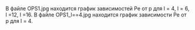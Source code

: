 В файле OPS1.jpg находится график зависимостей Pe от р для l = 4, l = 6, l =12, l =16.
В файле  OPS1_l==4.jpg находится график зависимости Pe от р для l = 4.

